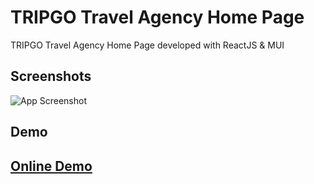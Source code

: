 # TRIPGO Travel Agency Home Page

TRIPGO Travel Agency Home Page developed with ReactJS & MUI


## Screenshots

![App Screenshot](https://github-production-user-asset-6210df.s3.amazonaws.com/73791490/273684691-c60386c1-9c73-45ae-9f79-02a07c9f586f.jpg)


## Demo

## [Online Demo](https://tripgonow.vercel.app/)
